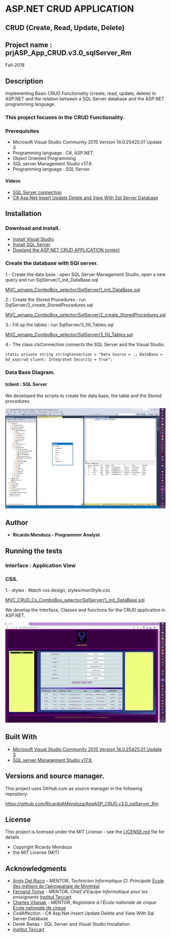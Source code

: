 # ASP.NET CRUD APPLICATION

## CRUD (Create, Read, Update, Delete)

## Project name : prjASP_App_CRUD.v3.0_sqlServer_Rm

Fall-2018


## Description

Implementing Basic CRUD Functionality (create, read, update, delete) in ASP.NET and the relation between a SQL Server database and the ASP.NET programming language.


### This project focuses in the CRUD Functionality.


### Prerequisites

 * Microsoft Visual Studio Community 2015 Version 14.0.25425.01 Update 3
 * Programming language : C#, ASP.NET.
 * Object Oriented Programming.
 * SQL server Management Studio v17.9.
 * Programming language : SQL Server.

 
 #### Videos
 
 * [SQL Server connection](https://www.youtube.com/watch?v=OdDkFPO_nto)
 * [C# Asp.Net-Insert Update Delete and View With Sql Server Database](https://www.youtube.com/watch?v=CtDE9gTwmyo)


## Installation

### Download and install. 

 * [Install Visual Studio](https://visualstudio.microsoft.com/)
 * [Install SQL Server](https://www.microsoft.com/en-ca/sql-server/sql-server-downloads)
 * [Dowland the ASP.NET CRUD APPLICATION project](https://github.com/RicardoAMendoza/AppASP_CRUD.v3.0_sqlServer_Rm)
 

### Create the database with SQl server. 

1.- Create the data base : open SQL Server Management Studio, open a new query and run SqlServer/1_init_DataBase.sql

[MVC_winapp_ComboBox_selector/SqlServer/1_init_DataBase.sql](https://github.com/RicardoAMendoza/AppASP_CRUD.v3.0_sqlServer_Rm/blob/master/SqlServer/1_init_DataBase.sql)

2.- Create the Stored Procedures : run SqlServer/2_create_StoredProcedures.sql

[MVC_winapp_ComboBox_selector/SqlServer/2_create_StoredProcedures.sql](https://github.com/RicardoAMendoza/AppASP_CRUD.v3.0_sqlServer_Rm/blob/master/SqlServer/2_create_StoredProcedures.sql)

3.- Fill up the tables : run SqlServer/3_fill_Tables.sql

[MVC_winapp_ComboBox_selector/SqlServer/3_fill_Tables.sql](https://github.com/RicardoAMendoza/AppASP_CRUD.v3.0_sqlServer_Rm/blob/master/SqlServer/3_fill_Tables.sql)

4.- The class clsConnection connects the SQL Server and the Visual Studio.

```
static private string stringConnection = "Data Source = .; DataBase = bd_aspcrud_client; Integrated Security = true";
```


### Data Base Diagram.

#### tclient : SQL Server

We developed the scripts to create the data base, the table and the Stored procedures.

![tclient in SQL Server](/img/database.jpg "tclient")


## Author

* **Ricardo Mendoza -  Programmer Analyst**

## Running the tests
 
### Interface : Application View

### CSS. 

1.- styles : Watch css design, styles/monStyle.css

[MVC_CRUD_Cs_ComboBox_selector/SqlServer/1_init_DataBase.sql](https://github.com/RicardoAMendoza/AppASP_CRUD.v3.0_sqlServer_Rm/blob/master/prjASP_App_CRUD.v3.0_sqlServer_Rm/styles/monStyle.css)


We develop the Interface, Classes and functions for the CRUD application in ASP.NET.

![Interface](/img/interface.jpg "View")


## Built With

* [Microsoft Visual Studio Community 2015 Version 14.0.25425.01 Update 3](https://visualstudio.microsoft.com/)
* [SQL server Management Studio v17.9.](https://www.microsoft.com/en-ca/sql-server/sql-server-downloads)


## Versions and source manager. 

This project uses GitHub.com as source manager in the following repository:

https://github.com/RicardoAMendoza/AppASP_CRUD.v3.0_sqlServer_Rm


## License

This project is licensed under the MIT License - see the [LICENSE.md](LICENSE.md) file for details

- Copyright Ricardo Mendoza
- the MIT License (MIT)

## Acknowledgments

* [Andy Del Risco](https://www.linkedin.com/in/andydelriscomanzanares/) - MENTOR, *Technicien Informatique Cl. Principale* [École des métiers de l’aérospatiale de Montréal](http://ecole-metiers-aerospatiale.csdm.ca/)
* [Fernand Tonye](https://www.linkedin.com/in/fernand-tonye-6a46532b/) - MENTOR, *Chief d'Equipe Informatique pour les enseignants* [Institut Teccart](http://www.teccart.qc.ca/)
* [Charles Vilaisak](https://www.linkedin.com/in/cvilaisak/) - MENTOR, *Registraire à l'École nationale de cirque* [École nationale de cirque](https://www.linkedin.com/school/-cole-nationale-de-cirque/)
* CodAffection - C# Asp.Net-Insert Update Delete and View With Sql Server Database
* Derek Banas - SQL Server and Visual Studio Installation
* [Institut Teccart](http://www.teccart.qc.ca/)

